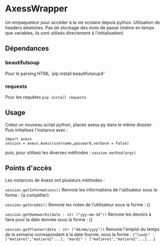 # AxessWrapper

Un empaqueteur pour accéder à la vie scolaire depuis python. Utilisation de headers aléatoires. Pas de stockage des mots de passe (même en temps que variables, ils sont utilisés directement à l'initialisation)

## Dépendances

### beautifulsoup
Pour le parsing HTML
`pip install beautifulsoup4'

### requests
Pour les requêtes
`pip install requests`

## Usage

Créez un nouveau script python, placez axess.py dans le même dossier. Puis initialisez l'instance avec : 
```
import axess
session = axess.Axess(username,password,verbose = False)
```

puis, pour utilisez les diverses méthodes : 
`session.method(args)`

## Points d'accès 

Les instances de Axess ont plusieurs méthodes : 

`session.getInformations()`
Renvoie les informations de l'utilisateur sous la forme : {a compléter}

`session.getGrades()`
Renvoie les notes de l'utilisateur sous la forme : {}

`session.getHomeworks(date : str ("yyy-mm-dd"))`
Renvoie les devoirs à faire pour la date donnée sous la forme : {}

`session.getPlanner(date : str ("dd/mm/yyyy"))`
Renvoie l'emploi du temps de la semaine correspondant à la date fournie, sous la forme : 
`{"lundi" : ["matiere1","matiere2"...], "mardi" : ["matiere1","matiere2"...]...}`
